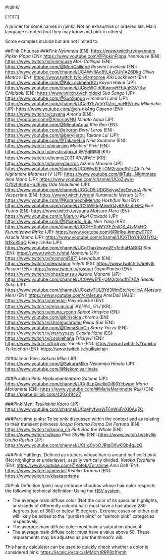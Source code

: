 #/pink/

[TOC1]

A primer for some names in /pink/.
Not an exhaustive or ordered list. Main language is noted (but they may know and pink in others).

Some examples include but are not limited to:

##Pink Chuubas
###Pink
*Nyanners* (EN): https://www.twitch.tv/nyanners
*Pipkin Pippa* (EN): https://www.youtube.com/@PipkinPippa
*Ironmouse* (EN): https://www.twitch.tv/ironmouse
*Mori Calliope* (EN): https://www.youtube.com/@MoriCalliope
*Rosemi Lovelock* (EN): https://www.youtube.com/channel/UC4WvIIAo89_AzGUh1AZ6Dkg
*Olivia Monroe* (EN): https://www.twitch.tv/oliviamonroe
*Kiki Lockheart* (EN): https://www.youtube.com/@KikiLockheartCh
*Koyori Hakui* (JP): https://www.youtube.com/channel/UC6eWCld0KwmyHFbAqK3V-Rw
*Chibidoki* (EN): https://www.twitch.tv/chibidoki
*Suo Sango* (JP): https://www.youtube.com/@SuoSango
*Himemori Luna* (JP): https://www.youtube.com/channel/UCa9Y57gfeY0Zro_noHRVrnw
*Mikeneko* (JP): https://www.youtube.com/@ch-qk4ng
*Cayena* (EN): https://www.twitch.tv/cayena
*Amoria* (EN): https://youtube.com/@AmoriaVNU
*Minato Aqua* (JP): https://www.youtube.com/@MinatoAqua
*Riro Ron* (EN): https://www.youtube.com/@riroron
*Beryl Lerou* (EN): https://www.youtube.com/@beryllerou
*Takane Lui* (JP): https://www.youtube.com/@TakaneLui
*Nina Saotome* (EN): https://www.twitch.tv/ninaninin
*Mystical Pixal* (EN): https://www.twitch.tv/mysticalpixal
*烟花蹦蹦蹦* (KR): https://www.twitch.tv/hennie2001
*허니츄러스* (KR): https://www.twitch.tv/honeychurros
*Aizono Manami* (JP): https://www.youtube.com/channel/UC0WwEfE-jOM2rzjpdfhTzZA
*Tulsi-Nightmare Madness IV* (JP): https://www.youtube.com/@Tulsi_Nightmare
*Aloe Mano* (JP): https://www.youtube.com/channel/UCgZuwn-O7Szh9cAgHqJ6vjw
*Oda Nobuhime* (JP): https://www.youtube.com/channel/UCGcD5iUDG8xiywZeeDxye-A
*Remi Vespertine* (EN): https://www.twitch.tv/remi
*Kuramochi Meruto* (JP): https://www.youtube.com/@KuramochiMeruto
*Hoshifuri Iku* (EN): https://www.youtube.com/channel/UC2hWFlqMew61Jy6A8zu5HzQ
*Nini Yuuna* (EN): https://www.twitch.tv/yuuna
*Matsuro Meru* (EN): https://www.youtube.com/c/Meruru
*Ruki Otokado* (JP): https://www.youtube.com/@Otokado_Ruki
*Nari Yang* (KR): https://www.youtube.com/channel/UCCHH0nWYXFZmtDS_4tvMxHQ
*Kurumizawa Ririka* (JP): https://www.youtube.com/@Ririka_krmzw0707
*Azuchi Momo* (JP): https://www.youtube.com/channel/UC6TfqY40Xt1Y0J-N18c85qQ
*Fairy Ichika* (JP): https://www.youtube.com/channel/UCgThaxkwwg2Ey1cthaHAB0Q
*Stal* (EN): https://www.twitch.tv/stal
*Momomi* (JP): https://www.twitch.tv/momomi5871
*Lewnabun* (EN): https://www.twitch.tv/lewnabun
*Irelyth* (ES): https://www.twitch.tv/irelyth
*Rosuuri* (EN): https://www.twitch.tv/rosuuri
*OppaiPantsu* (EN): https://www.twitch.tv/ohpaipansuu
*Aizono Manami* (JP): https://www.youtube.com/channel/UC0WwEfE-jOM2rzjpdfhTzZA
*Sasaki Saku* (JP): https://www.youtube.com/channel/UCoztvTULBYd3WmStqYeoHcA
*Matsuro Meru* (EN): https://www.youtube.com/c/Meruru
*AmeDoll* (AUS): https://www.twitch.tv/amedoll
*ReiyuGuiGui* (EN): https://www.twitch.tv/reiyuguigui
*프린세스_므나* (KR): https://www.twitch.tv/muna_vconn
*Spica! kirispica* (EN): https://www.youtube.com/@kirispica
*chromu* (EN): https://www.twitch.tv/chromuchromu
*Reina Sun* (EN): https://www.youtube.com/@ReinaSunCh
*Starry Yozzy* (EN): https://www.twitch.tv/starryyozzy
*Cookie Hana* (ES): https://www.twitch.tv/cookiehana
*Trickywi* (EN): https://www.twitch.tv/trickywi
*Yuniiho* (EN): https://www.twitch.tv/Yuniiho
*Yuikaichan* (EN): https://www.twitch.tv/yuikaichan

###Salmon Pink:
*Sakura Miko* (JP): https://www.youtube.com/@SakuraMiko
*Nekomiya Hinata* (JP): https://www.youtube.com/@NekomiyaHinata

###Purplish Pink:
*Hyakumantenbara Salome* (JP): https://www.youtube.com/channel/UCgIfLpQvelloDi8I0Ycbwpg
*Maria Marionette* (EN): https://www.youtube.com/@MariaMarionette
*Ruki* (CN): https://space.bilibili.com/420249427

###Pink Men:
*Tsukishita Kaoru* (JP): https://www.youtube.com/channel/UCsehvfwaWF6nWuFnXI0AqZQ

###Part-time pinks:
To be *only* discussed within the context and as relating to their transient pinkness
*Koopa Fortuna Forma Del Fortuna* (EN): https://www.twitch.tv/koopa_ch
*Pink Bao the Whale* (EN): https://www.twitch.tv/baoo
*Pink Shylily* (EN): https://www.twitch.tv/shylily
*Uruha Rushia* (JP): https://www.youtube.com/channel/UCl_gCybOJRIgOXw6Qb4qJzQ

###Pink Halflings:
Defined as vtubers whose hair is around half *solid* pink (Not highlights or underlayer), usually vertically divided.
*Kotoka Torahime* (EN): https://www.youtube.com/@KotokaTorahime
*Ame Doll* (EN): https://www.twitch.tv/amedoll
*Kisaka Toriama* (EN): https://www.twitch.tv/kisakatoriama

##Pink Definition
/pink/ may embrace chuubas whose hair color respects the following technical definition:
Using the [HSV system](https://en.wikipedia.org/wiki/HSL_and_HSV). 
- The average main diffuse color (Not the color of its specular highlights, or strands of differently colored hair) must have a hue above 280 degrees (out of 360) or below 15 degrees. Extreme cases on either end will likely be added to the "purplish pink" or "salmon pink" categories respectively.
- The average main diffuse color must have a saturation above 4.
- The average main diffuse color must have a value above 50.
These requirements may be adjusted as per the thread's will.

This handy calculator can be used to quickly check whether a color is considered pink: https://jscalc.io/calc/sMMoNtRRP8z1fymh